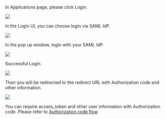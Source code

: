 <IntegrationDetailCard title="Login via SAML IdP">

In Applications page, please click Login.

![](https://cdn.authing.cn/docs/20201012124440.png)

In the Login UI, you can choose login via SAML IdP.

![](https://cdn.authing.cn/docs/20201012124753.png)

In the pop up window, login with your SAML IdP.

![](https://cdn.authing.cn/docs/20201012131546.png)

Successful Login.

![](https://cdn.authing.cn/docs/20201012131738.png)

Then you will be redirected to the redirect URL with Authorization code and other information.

![](https://cdn.authing.cn/docs/20201012131851.png)

You can require access_token and other user information with Authorization code. Please refer to [Authorization code flow]().

</IntegrationDetailCard>
